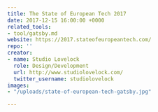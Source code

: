 ```yaml
---
title: The State of European Tech 2017
date: 2017-12-15 16:00:00 +0000
related_tools:
- tool/gatsby.md
website: https://2017.stateofeuropeantech.com/
repo: ''
creator:
- name: Studio Lovelock
  role: Design/Development
  url: http://www.studiolovelock.com/
  twitter_username: studiolovelock
images:
- "/uploads/state-of-european-tech-gatsby.jpg"

---
```

